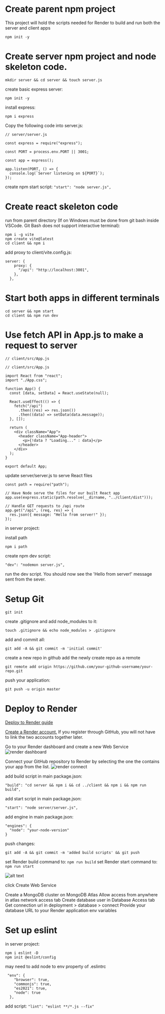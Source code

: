 # Create parent npm project

This project will hold the scripts needed for Render to build and run both the server and client apps

`npm init -y`

# Create server npm project and node skeleton code.

`mkdir server && cd server && touch server.js`

create basic express server:

`npm init -y`

install express:

`npm i express`

Copy the following code into server.js:

```
// server/server.js

const express = require("express");

const PORT = process.env.PORT || 3001;

const app = express();

app.listen(PORT, () => {
  console.log(`Server listening on ${PORT}`);
});
```

create npm start script: `"start": "node server.js",`

# Create react skeleton code

run from parent directory (If on Windows must be done from git bash inside VSCode. Git Bash does not support interactive terminal):

```
npm i -g vite
npm create vite@latest
cd client && npm i
```

add proxy to client/vite.config.js:

```
server: {
    proxy: {
      "/api": "http://localhost:3001",
    },
  },
```

# Start both apps in different terminals

```
cd server && npm start
cd client && npm run dev
```

# Use fetch API in App.js to make a request to server

```
// client/src/App.js

// client/src/App.js

import React from "react";
import "./App.css";

function App() {
  const [data, setData] = React.useState(null);

  React.useEffect(() => {
    fetch("/api")
      .then((res) => res.json())
      .then((data) => setData(data.message));
  }, []);

  return (
    <div className="App">
      <header className="App-header">
        <p>{!data ? "Loading..." : data}</p>
      </header>
    </div>
  );
}

export default App;

```

update server/server.js to serve React files

```
const path = require("path");
```

```
// Have Node serve the files for our built React app
app.use(express.static(path.resolve(__dirname, "../client/dist")));

// Handle GET requests to /api route
app.get("/api", (req, res) => {
  res.json({ message: "Hello from server!" });
});
```

in server project:

install path

```
npm i path
```

create npm dev script:

```
"dev": "nodemon server.js",
```

run the dev script. You should now see the 'Hello from server!' message sent from the sever.

# Setup Git

```
git init
```

create .gitignore and add node_modules to it:

```
touch .gitignore && echo node_modules > .gitignore
```

add and commit all:

```
git add -A && git commit -m 'initial commit'
```

create a new repo in github
add the newly create repo as a remote

```
git remote add origin https://github.com/your-github-username/your-repo.git
```

push your application:

```
git push -u origin master
```

# Deploy to Render

[Deploy to Render guide](https://github.com/MediaComem/comem-archioweb/blob/main/guides/deploy-in-the-cloud.md)

[Create a Render account.](https://dashboard.render.com/register?next=/) If you register through GitHub, you will not have to link the two accounts together later.

Go to your Render dashboard and create a new Web Service
![render dashboard](https://github.com/MediaComem/comem-archioweb/raw/main/guides/images/render-02-create.png)

Connect your GitHub repository to Render by selecting the one the contains your app from the list.
![render connect](https://github.com/MediaComem/comem-archioweb/raw/main/guides/images/render-03-connect.png)

add build script in main package.json:

```
"build": "cd server && npm i && cd ../client && npm i && npm run build",
```

add start script in main package.json:

```
"start": "node server/server.js",
```

add engine in main package.json:

```
"engines": {
  "node": "your-node-version"
}
```

push changes:

```
git add -A && git commit -m 'added build scripts' && git push
```

set Render build command to: `npm run build`
set Render start command to: `npm run start`

![alt text](https://github.com/ctdalton/student-registration/blob/master/renderInfo.png?raw=true)

click Create Web Service

Create a MongoDB cluster on MongoDB Atlas
Allow access from anywhere in atlas network access tab
Create database user in Database Access tab
Get connection url in deployment > database > connect
Provide your database URL to your Render application env variables

# Set up eslint

in server project:

```
npm i eslint -D
npm init @eslint/config
```

may need to add node to env property of .eslintrc

```
 "env": {
    "browser": true,
    "commonjs": true,
    "es2021": true,
    "node": true
  },
```

add script: `"lint": "eslint **/*.js --fix"`
